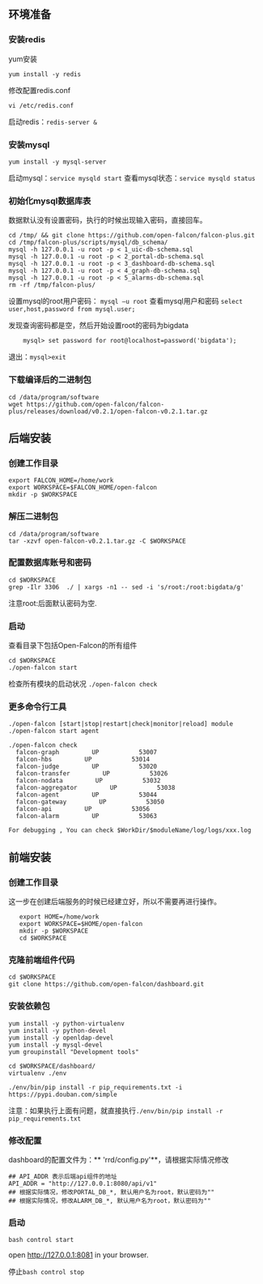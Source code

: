 ## 环境准备
### 安装redis
yum安装
```
yum install -y redis
```
修改配置redis.conf
```
vi /etc/redis.conf
```
启动redis：`redis-server &`
### 安装mysql
```
yum install -y mysql-server
```
启动mysql：`service mysqld start`
查看mysql状态：`service mysqld status`

### 初始化mysql数据库表
数据默认没有设置密码，执行的时候出现输入密码，直接回车。
```
cd /tmp/ && git clone https://github.com/open-falcon/falcon-plus.git 
cd /tmp/falcon-plus/scripts/mysql/db_schema/
mysql -h 127.0.0.1 -u root -p < 1_uic-db-schema.sql
mysql -h 127.0.0.1 -u root -p < 2_portal-db-schema.sql
mysql -h 127.0.0.1 -u root -p < 3_dashboard-db-schema.sql
mysql -h 127.0.0.1 -u root -p < 4_graph-db-schema.sql
mysql -h 127.0.0.1 -u root -p < 5_alarms-db-schema.sql
rm -rf /tmp/falcon-plus/
```
设置mysql的root用户密码：
`mysql –u root`
查看mysql用户和密码
`select user,host,password from mysql.user;`

发现查询密码都是空，然后开始设置root的密码为bigdata
```
    mysql> set password for root@localhost=password('bigdata');
```
退出：`mysql>exit`
### 下载编译后的二进制包
```
cd /data/program/software
wget https://github.com/open-falcon/falcon-plus/releases/download/v0.2.1/open-falcon-v0.2.1.tar.gz
```
## 后端安装
### 创建工作目录
```
export FALCON_HOME=/home/work
export WORKSPACE=$FALCON_HOME/open-falcon
mkdir -p $WORKSPACE
```
### 解压二进制包
```
cd /data/program/software
tar -xzvf open-falcon-v0.2.1.tar.gz -C $WORKSPACE
```
### 配置数据库账号和密码
```
cd $WORKSPACE
grep -Ilr 3306  ./ | xargs -n1 -- sed -i 's/root:/root:bigdata/g'
```
注意root:后面默认密码为空.
### 启动
查看目录下包括Open-Falcon的所有组件
```
cd $WORKSPACE
./open-falcon start
```
检查所有模块的启动状况
`./open-falcon check`

### 更多命令行工具
```
./open-falcon [start|stop|restart|check|monitor|reload] module
./open-falcon start agent

./open-falcon check
  falcon-graph         UP           53007
  falcon-hbs         UP           53014
  falcon-judge         UP           53020
  falcon-transfer         UP           53026
  falcon-nodata         UP           53032
  falcon-aggregator         UP           53038
  falcon-agent         UP           53044
  falcon-gateway         UP           53050
  falcon-api         UP           53056
  falcon-alarm         UP           53063

For debugging , You can check $WorkDir/$moduleName/log/logs/xxx.log
```
## 前端安装
### 创建工作目录
这一步在创建后端服务的时候已经建立好，所以不需要再进行操作。
```
   export HOME=/home/work
   export WORKSPACE=$HOME/open-falcon
   mkdir -p $WORKSPACE
   cd $WORKSPACE
```
### 克隆前端组件代码
```
cd $WORKSPACE
git clone https://github.com/open-falcon/dashboard.git
```
### 安装依赖包
```
yum install -y python-virtualenv
yum install -y python-devel
yum install -y openldap-devel
yum install -y mysql-devel
yum groupinstall "Development tools"
```
```
cd $WORKSPACE/dashboard/
virtualenv ./env
```
```
./env/bin/pip install -r pip_requirements.txt -i https://pypi.douban.com/simple
```
注意：如果执行上面有问题，就直接执行`./env/bin/pip install -r pip_requirements.txt`

### 修改配置
dashboard的配置文件为：** 'rrd/config.py'**，请根据实际情况修改
```
## API_ADDR 表示后端api组件的地址
API_ADDR = "http://127.0.0.1:8080/api/v1" 
## 根据实际情况，修改PORTAL_DB_*, 默认用户名为root，默认密码为""
## 根据实际情况，修改ALARM_DB_*, 默认用户名为root，默认密码为""
```
### 启动
```
bash control start
```
open http://127.0.0.1:8081 in your browser.

停止`bash control stop`



